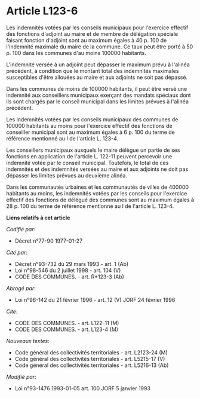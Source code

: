 # Article L123-6

Les indemnités votées par les conseils municipaux pour l'exercice effectif des fonctions d'adjoint au maire et de membre de
délégation spéciale faisant fonction d'adjoint sont au maximum égales à 40 p. 100 de l'indemnité maximale du maire de la
commune. Ce taux peut être porté à 50 p. 100 dans les communes d'au moins 100000 habitants.

L'indemnité versée à un adjoint peut dépasser le maximum prévu à l'alinéa précédent, à condition que le montant total des
indemnités maximales susceptibles d'être allouées au maire et aux adjoints ne soit pas dépassé.

Dans les communes de moins de 100000 habitants, il peut être versé une indemnité aux conseillers municipaux exerçant des
mandats spéciaux dont ils sont chargés par le conseil municipal dans les limites prévues à l'alinéa précédent.

Les indemnités votées par les conseils municipaux des communes de 100000 habitants au moins pour l'exercice effectif des
fonctions de conseiller municipal sont au maximum égales à 6 p. 100 du terme de référence mentionné au I de l'article L.
123-4.

Les conseillers municipaux auxquels le maire délègue un partie de ses fonctions en application de l'article L. 122-11 peuvent
percevoir une indemnité votée par le conseil municipal. Toutefois, le total de ces indemnités et des indemnités versées au
maire et aux adjoints ne doit pas dépasser les limites prévues au deuxième alinéa.

Dans les communautés urbaines et les communautés de villes de 400000 habitants au moins, les indemnités votées par les
conseils pour l'exercice effectif des fonctions de délégué des communes sont au maximum égales à 28 p. 100 du terme de
référence mentionné au I de l'article L. 123-4.

**Liens relatifs à cet article**

_Codifié par_:

  - Décret n°77-90 1977-01-27

_Cité par_:

  - Décret n°93-732 du 29 mars 1993 - art. 1 (Ab)
  - Loi n°98-546 du 2 juillet 1998 - art. 104 (V)
  - CODE DES COMMUNES. - art. R*123-3 (Ab)

_Abrogé par_:

  - Loi n°96-142 du 21 février 1996 - art. 12 (V) JORF 24 février 1996

_Cite_:

  - CODE DES COMMUNES. - art. L122-11 (M)
  - CODE DES COMMUNES. - art. L123-4 (M)

_Nouveaux textes_:

  - Code général des collectivités territoriales - art. L2123-24 (M)
  - Code général des collectivités territoriales - art. L5215-17 (V)
  - Code général des collectivités territoriales - art. L5216-13 (Ab)

_Modifié par_:

  - Loi n°93-1476 1993-01-05 art. 100 JORF 5 janvier 1993
